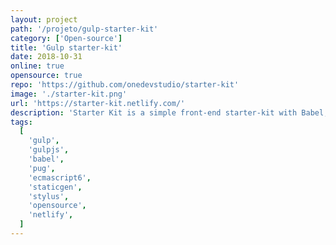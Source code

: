 ```yaml
---
layout: project
path: '/projeto/gulp-starter-kit'
category: ['Open-source']
title: 'Gulp starter-kit'
date: 2018-10-31
online: true
opensource: true
repo: 'https://github.com/onedevstudio/starter-kit'
image: './starter-kit.png'
url: 'https://starter-kit.netlify.com/'
description: 'Starter Kit is a simple front-end starter-kit with Babel, Gulpjs, Pug and Stylus'
tags:
  [
    'gulp',
    'gulpjs',
    'babel',
    'pug',
    'ecmascript6',
    'staticgen',
    'stylus',
    'opensource',
    'netlify',
  ]
---
```

